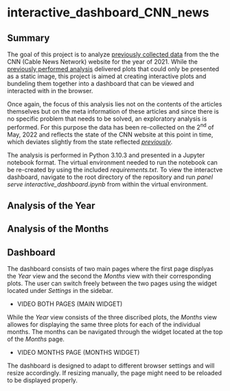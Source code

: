 # interactive_dashboard_CNN_news
## Summary

The goal of this project is to analyze [previously collected data](https://github.com/vollenia/web_scraper-CNN_news) from the the CNN (Cable News Network) website for the year of 2021. While the [previously performed analysis](https://github.com/vollenia/data_analysis_CNN_news) delivered plots that could only be presented as a static image, this project is aimed at creating interactive plots and bundeling them together into a dashboard that can be viewed and interacted with in the browser.

Once again, the focus of this analysis lies not on the contents of the articles themselves but on the meta information of these articles and since there is no specific problem that needs to be solved, an exploratory analysis is performed. For this purpose the data has been re-collected on the 2<sup>nd</sup> of May, 2022 and reflects the state of the CNN website at this point in time, which deviates slightly from the state reflected [_previously_](https://github.com/vollenia/data_analysis_CNN_news).

The analysis is performed in Python 3.10.3 and presented in a Jupyter notebook format. The virtual environment needed to run the notebook can be re-created by using the included _requirements.txt_.
To view the interactve dashboard, navigate to the root directory of the repository and run _panel serve interactive_dashboard.ipynb_ from within the virtual environment.

## Analysis of the Year

## Analysis of the Months

## Dashboard
The dashboard consists of two main pages where the first page displyas the _Year_ view and the second the _Months_ view with their corresponding plots. The user can switch freely between the two pages using the widget located under _Settings_ in the sidebar.

- VIDEO BOTH PAGES (MAIN WIDGET)

While the _Year_ view consists of the three discribed plots, the _Months_ view allowes for displaying the same three plots for each of the individual months. The months can be navigated through the widget located at the top of the _Months_ page.

- VIDEO MONTHS PAGE (MONTHS WIDGET)

The dashboard is designed to adapt to different browser settings and will resize accordingly. If resizing manually, the page might need to be reloaded to be displayed properly.

